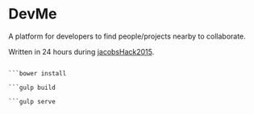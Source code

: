 # DevMe

A platform for developers to find people/projects nearby to collaborate.

Written in 24 hours during [jacobsHack2015](https://2015f.jacobshack.com).


```npm install

```bower install

```gulp build

```gulp serve
